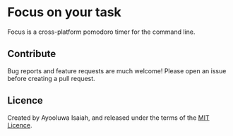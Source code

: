 # Focus on your task

Focus is a cross-platform pomodoro timer for the command line.

## Contribute

Bug reports and feature requests are much welcome! Please open an issue before creating a pull request.

## Licence

Created by Ayooluwa Isaiah, and released under the terms of the [MIT Licence](http://opensource.org/licenses/MIT).
